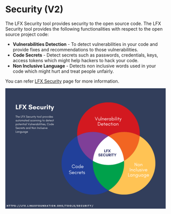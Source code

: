 # Security (V2)

The LFX Security tool provides security to the open source code. The LFX Security tool provides the following functionalities with respect to the open source project code:

* **Vulnerabilities Detection** - To detect vulnerabilities in your code and provide fixes and recommendations to those vulnerabilities. &#x20;
* **Code Secrets** - Detect secrets such as passwords, credentials, keys, access tokens which might help hackers to hack your code.&#x20;
* **Non Inclusive Language** - Detects non inclusive words used in your code which might hurt and treat people unfairly.&#x20;

You can refer [LFX Security](https://lfx.linuxfoundation.org/tools/security) page for more information.&#x20;

![LFX Security](<../../.gitbook/assets/LFX Security (1).png>)
